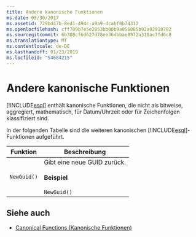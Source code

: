 ```yaml
---
title: Andere kanonische Funktionen
ms.date: 03/30/2017
ms.assetid: 729bd47b-8e41-494c-a9a9-dcabf8b74312
ms.openlocfilehash: cff709b7e5e2853bb00b9a056085b92a92910782
ms.sourcegitcommit: 6b308cf6d627d78ee36dbbae8972a310ac7fd6c8
ms.translationtype: MT
ms.contentlocale: de-DE
ms.lasthandoff: 01/23/2019
ms.locfileid: "54684215"
---
```

# <a name="other-canonical-functions"></a>Andere kanonische Funktionen
[!INCLUDE[esql](../../../../../../includes/esql-md.md)] enthält kanonische Funktionen, die nicht als bitweise, aggregiert, mathematisch, für Datum/Uhrzeit oder für Zeichenfolgen klassifiziert sind.  
  
 In der folgenden Tabelle sind die weiteren kanonischen [!INCLUDE[esql](../../../../../../includes/esql-md.md)]-Funktionen aufgeführt.  
  
|Funktion|Beschreibung|  
|--------------|-----------------|  
|`NewGuid()`|Gibt eine neue GUID zurück.<br /><br /> **Beispiel**<br /><br /> `NewGuid()`|  
  
## <a name="see-also"></a>Siehe auch
- [Canonical Functions (Kanonische Funktionen)](../../../../../../docs/framework/data/adonet/ef/language-reference/canonical-functions.md)
